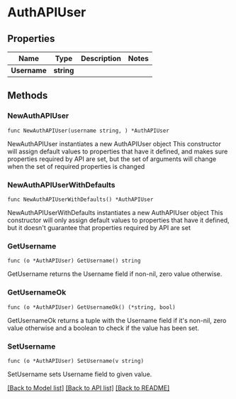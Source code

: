 # AuthAPIUser

## Properties

Name | Type | Description | Notes
------------ | ------------- | ------------- | -------------
**Username** | **string** |  | 

## Methods

### NewAuthAPIUser

`func NewAuthAPIUser(username string, ) *AuthAPIUser`

NewAuthAPIUser instantiates a new AuthAPIUser object
This constructor will assign default values to properties that have it defined,
and makes sure properties required by API are set, but the set of arguments
will change when the set of required properties is changed

### NewAuthAPIUserWithDefaults

`func NewAuthAPIUserWithDefaults() *AuthAPIUser`

NewAuthAPIUserWithDefaults instantiates a new AuthAPIUser object
This constructor will only assign default values to properties that have it defined,
but it doesn't guarantee that properties required by API are set

### GetUsername

`func (o *AuthAPIUser) GetUsername() string`

GetUsername returns the Username field if non-nil, zero value otherwise.

### GetUsernameOk

`func (o *AuthAPIUser) GetUsernameOk() (*string, bool)`

GetUsernameOk returns a tuple with the Username field if it's non-nil, zero value otherwise
and a boolean to check if the value has been set.

### SetUsername

`func (o *AuthAPIUser) SetUsername(v string)`

SetUsername sets Username field to given value.



[[Back to Model list]](../README.md#documentation-for-models) [[Back to API list]](../README.md#documentation-for-api-endpoints) [[Back to README]](../README.md)



